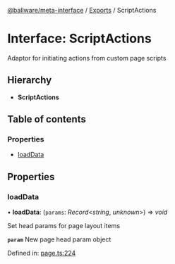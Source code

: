 [@ballware/meta-interface](../README.md) / [Exports](../modules.md) / ScriptActions

# Interface: ScriptActions

Adaptor for initiating actions from custom page scripts

## Hierarchy

* **ScriptActions**

## Table of contents

### Properties

- [loadData](scriptactions.md#loaddata)

## Properties

### loadData

• **loadData**: (`params`: *Record*<*string*, *unknown*\>) => *void*

Set head params for page layout items

**`param`** New page head param object

Defined in: [page.ts:224](https://github.com/frankball/ballware-meta-interface/blob/d19dcf1/src/page.ts#L224)
